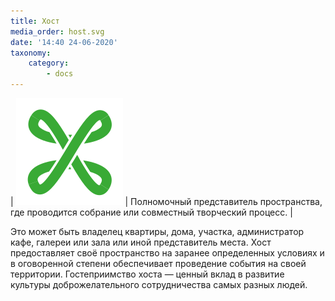 ```yaml
---
title: Хост
media_order: host.svg
date: '14:40 24-06-2020'
taxonomy:
    category:
        - docs
---
```


| ![](host.svg?resize=300,300&classes=float-left) | Полномочный представитель пространства, где проводится собрание или совместный творческий процесс. |


Это может быть владелец квартиры, дома, участка, администратор кафе, галереи или зала или иной представитель места. Хост предоставляет своё пространство на заранее определенных условиях и в оговоренной степени обеспечивает проведение события на своей территории. Гостеприимство хоста — ценный вклад в развитие культуры доброжелательного сотрудничества самых разных людей.  